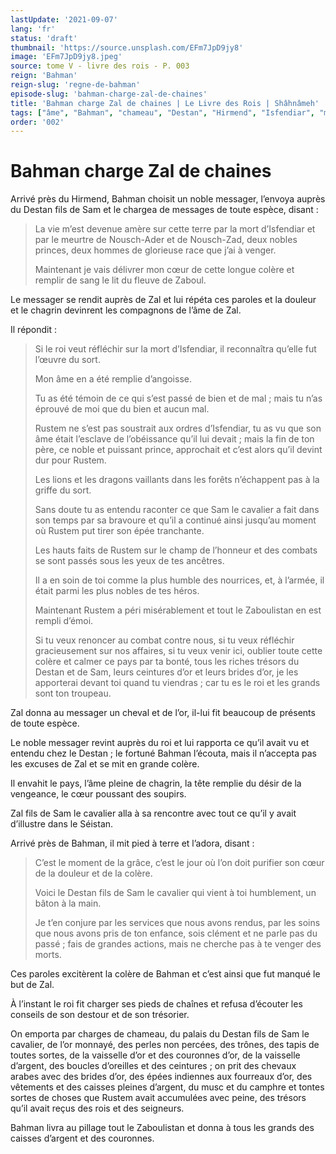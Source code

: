```yaml
---
lastUpdate: '2021-09-07'
lang: 'fr'
status: 'draft'
thumbnail: 'https://source.unsplash.com/EFm7JpD9jy8'
image: 'EFm7JpD9jy8.jpeg'
source: tome V - livre des rois - P. 003
reign: 'Bahman'
reign-slug: 'regne-de-bahman'
episode-slug: 'bahman-charge-zal-de-chaines'
title: 'Bahman charge Zal de chaines | Le Livre des Rois | Shâhnâmeh'
tags: ["âme", "Bahman", "chameau", "Destan", "Hirmend", "Isfendiar", "musc", "Nousch-Ader", "Nousch-Zad", "Rustem", "Sam", "Séistan", "Zaboul", "Zaboulistan", "Zal"]
order: '002'
---
```


<!-- LTeX: language=fr -->

# Bahman charge Zal de chaines

Arrivé près du Hirmend, Bahman choisit un noble messager, l’envoya auprès du Destan fils de Sam et le chargea de messages de toute espèce, disant :

> La vie m’est devenue amère sur cette terre par la mort d’Isfendiar et par le meurtre de Nousch-Ader et de Nousch-Zad, deux nobles princes, deux hommes de glorieuse race que j’ai à venger.
>
> Maintenant je vais délivrer mon cœur de cette longue colère et remplir de sang le lit du fleuve de Zaboul.

Le messager se rendit auprès de Zal et lui répéta ces paroles et la douleur et le chagrin devinrent les compagnons de l’âme de Zal.

Il répondit :

> Si le roi veut réfléchir sur la mort d’Isfendiar, il reconnaîtra qu’elle fut l’œuvre du sort.
>
> Mon âme en a été remplie d’angoisse.
>
> Tu as été témoin de ce qui s’est passé de bien et de mal ; mais tu n’as éprouvé de moi que du bien et aucun mal.
>
> Rustem ne s’est pas soustrait aux ordres d’Isfendiar, tu as vu que son âme était l’esclave de l’obéissance qu’il lui devait ; mais la fin de ton père, ce noble et puissant prince, approchait et c’est alors qu’il devint dur pour Rustem.
>
> Les lions et les dragons vaillants dans les forêts n’échappent pas à la griffe du sort.
>
> Sans doute tu as entendu raconter ce que Sam le cavalier a fait dans son temps par sa bravoure et qu’il a continué ainsi jusqu’au moment où Rustem put tirer son épée tranchante.
>
> Les hauts faits de Rustem sur le champ de l’honneur et des combats se sont passés sous les yeux de tes ancêtres.
>
> Il a en soin de toi comme la plus humble des nourrices, et, à l’armée, il était parmi les plus nobles de tes héros.
>
> Maintenant Rustem a péri misérablement et tout le Zaboulistan en est rempli d’émoi.
>
> Si tu veux renoncer au combat contre nous, si tu veux réfléchir gracieusement sur nos affaires, si tu veux venir ici, oublier toute cette colère et calmer ce pays par ta bonté, tous les riches trésors du Destan et de Sam, leurs ceintures d’or et leurs brides d’or, je les apporterai devant toi quand tu viendras ; car tu es le roi et les grands sont ton troupeau.

Zal donna au messager un cheval et de l’or, il-lui fit beaucoup de présents de toute espèce.

Le noble messager revint auprès du roi et lui rapporta ce qu’il avait vu et entendu chez le Destan ; le fortuné Bahman l’écouta, mais il n’accepta pas les excuses de Zal et se mit en grande colère.

Il envahit le pays, l’âme pleine de chagrin, la tête remplie du désir de la vengeance, le cœur poussant des soupirs.

Zal fils de Sam le cavalier alla à sa rencontre avec tout ce qu’il y avait d’illustre dans le Séistan.

Arrivé près de Bahman, il mit pied à terre et l’adora, disant :

> C’est le moment de la grâce, c’est le jour où l’on doit purifier son cœur de la douleur et de la colère.
>
> Voici le Destan fils de Sam le cavalier qui vient à toi humblement, un bâton à la main.
>
> Je t’en conjure par les services que nous avons rendus, par les soins que nous avons pris de ton enfance, sois clément et ne parle pas du passé ; fais de grandes actions, mais ne cherche pas à te venger des morts.

Ces paroles excitèrent la colère de Bahman et c’est ainsi que fut manqué le but de Zal.

À l’instant le roi fit charger ses pieds de chaînes et refusa d’écouter les conseils de son destour et de son trésorier.

On emporta par charges de chameau, du palais du Destan fils de Sam le cavalier, de l’or monnayé, des perles non percées, des trônes, des tapis de toutes sortes, de la vaisselle d’or et des couronnes d’or, de la vaisselle d’argent, des boucles d’oreilles et des ceintures ; on prit des chevaux arabes avec des brides d’or, des épées indiennes aux fourreaux d’or, des vêtements et des caisses pleines d’argent, du musc et du camphre et tontes sortes de choses que Rustem avait accumulées avec peine, des trésors qu’il avait reçus des rois et des seigneurs.

Bahman livra au pillage tout le Zaboulistan et donna à tous les grands des caisses d’argent et des couronnes.
